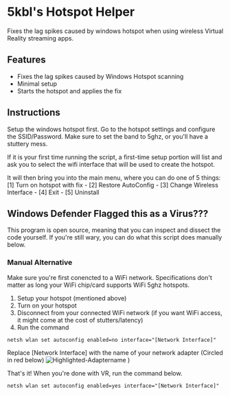 # 5kbl's Hotspot Helper
Fixes the lag spikes caused by windows hotspot when using wireless Virtual Reality streaming apps.

## Features
- Fixes the lag spikes caused by Windows Hotspot scanning
- Minimal setup
- Starts the hotspot and applies the fix

## Instructions
Setup the windows hotspot first. Go to the hotspot settings and configure the SSID/Password. Make sure to set the band to 5ghz, or you'll have a stuttery mess.

If it is your first time running the script, a first-time setup portion will list and ask you to select the wifi interface that will be used to create the hotspot.

It will then bring you into the main menu, where you can do one of 5 things: [1] Turn on hotspot with fix - [2] Restore AutoConfig - [3] Change Wireless Interface - [4] Exit - [5] Uninstall

## Windows Defender Flagged this as a Virus???
This program is open source, meaning that you can inspect and dissect the code yourself. If you're still wary, you can do what this script does manually below. 

### Manual Alternative
Make sure you're first conencted to a WiFi network. Specifications don't matter as long your WiFi chip/card supports WiFi 5ghz hotspots.

1. Setup your hotspot (mentioned above)
2. Turn on your hotspot
3. Disconnect from your connected WiFi network (if you want WiFi access, it might come at the cost of stutters/latency)
4. Run the command
```
netsh wlan set autoconfig enabled=no interface="[Network Interface]"
```
Replace [Network Interface] with the name of your network adapter (Circled in red below) ![Highlighted-Adaptername](https://user-images.githubusercontent.com/64815861/113248316-88433e00-9271-11eb-9c9a-3d76927cf991.PNG)
)

That's it! When you're done with VR, run the command below.
```
netsh wlan set autoconfig enabled=yes interface="[Network Interface]"
```
